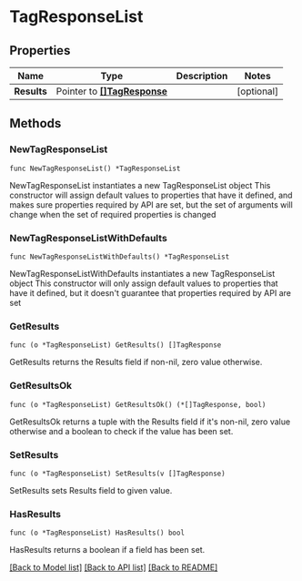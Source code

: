 # TagResponseList

## Properties

Name | Type | Description | Notes
------------ | ------------- | ------------- | -------------
**Results** | Pointer to [**[]TagResponse**](TagResponse.md) |  | [optional] 

## Methods

### NewTagResponseList

`func NewTagResponseList() *TagResponseList`

NewTagResponseList instantiates a new TagResponseList object
This constructor will assign default values to properties that have it defined,
and makes sure properties required by API are set, but the set of arguments
will change when the set of required properties is changed

### NewTagResponseListWithDefaults

`func NewTagResponseListWithDefaults() *TagResponseList`

NewTagResponseListWithDefaults instantiates a new TagResponseList object
This constructor will only assign default values to properties that have it defined,
but it doesn't guarantee that properties required by API are set

### GetResults

`func (o *TagResponseList) GetResults() []TagResponse`

GetResults returns the Results field if non-nil, zero value otherwise.

### GetResultsOk

`func (o *TagResponseList) GetResultsOk() (*[]TagResponse, bool)`

GetResultsOk returns a tuple with the Results field if it's non-nil, zero value otherwise
and a boolean to check if the value has been set.

### SetResults

`func (o *TagResponseList) SetResults(v []TagResponse)`

SetResults sets Results field to given value.

### HasResults

`func (o *TagResponseList) HasResults() bool`

HasResults returns a boolean if a field has been set.


[[Back to Model list]](../README.md#documentation-for-models) [[Back to API list]](../README.md#documentation-for-api-endpoints) [[Back to README]](../README.md)


